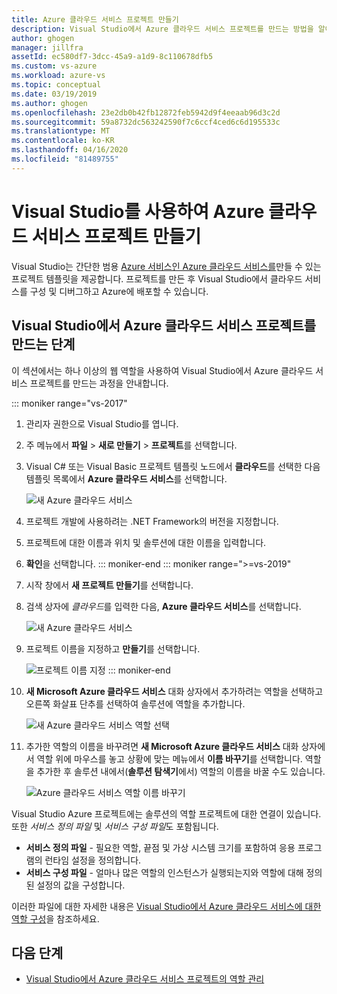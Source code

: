 ```yaml
---
title: Azure 클라우드 서비스 프로젝트 만들기
description: Visual Studio에서 Azure 클라우드 서비스 프로젝트를 만드는 방법을 알아봅니다.
author: ghogen
manager: jillfra
assetId: ec580df7-3dcc-45a9-a1d9-8c110678dfb5
ms.custom: vs-azure
ms.workload: azure-vs
ms.topic: conceptual
ms.date: 03/19/2019
ms.author: ghogen
ms.openlocfilehash: 23e2db0b42fb12872feb5942d9f4eeaab96d3c2d
ms.sourcegitcommit: 59a8732dc563242590f7c6ccf4ced6c6d195533c
ms.translationtype: MT
ms.contentlocale: ko-KR
ms.lasthandoff: 04/16/2020
ms.locfileid: "81489755"
---
```

# <a name="create-an-azure-cloud-service-project-with-visual-studio"></a>Visual Studio를 사용하여 Azure 클라우드 서비스 프로젝트 만들기

Visual Studio는 간단한 범용 [Azure 서비스인 Azure 클라우드 서비스를](/azure/cloud-services/cloud-services-choose-me)만들 수 있는 프로젝트 템플릿을 제공합니다. 프로젝트를 만든 후 Visual Studio에서 클라우드 서비스를 구성 및 디버그하고 Azure에 배포할 수 있습니다.

## <a name="steps-to-create-an-azure-cloud-service-project-in-visual-studio"></a>Visual Studio에서 Azure 클라우드 서비스 프로젝트를 만드는 단계
이 섹션에서는 하나 이상의 웹 역할을 사용하여 Visual Studio에서 Azure 클라우드 서비스 프로젝트를 만드는 과정을 안내합니다.

::: moniker range="vs-2017"
1. 관리자 권한으로 Visual Studio를 엽니다.

1. 주 메뉴에서 **파일** > **새로 만들기** > **프로젝트**를 선택합니다.

1. Visual C# 또는 Visual Basic 프로젝트 템플릿 노드에서 **클라우드**를 선택한 다음 템플릿 목록에서 **Azure 클라우드 서비스**를 선택합니다.

    ![새 Azure 클라우드 서비스](./media/vs-azure-tools-azure-project-create/new-project-wizard-for-cloud-service.png)

1. 프로젝트 개발에 사용하려는 .NET Framework의 버전을 지정합니다.

1. 프로젝트에 대한 이름과 위치 및 솔루션에 대한 이름을 입력합니다.

1. **확인**을 선택합니다.
::: moniker-end
::: moniker range=">=vs-2019"
1. 시작 창에서 **새 프로젝트 만들기**를 선택합니다.

1. 검색 상자에 *클라우드*를 입력한 다음, **Azure 클라우드 서비스**를 선택합니다.

   ![새 Azure 클라우드 서비스](./media/vs-azure-tools-azure-project-create/vs-2019/new-project-cloud-service.png)

1. 프로젝트 이름을 지정하고 **만들기**를 선택합니다.

   ![프로젝트 이름 지정](./media/vs-azure-tools-azure-project-create/vs-2019/new-project-cloud-service-2.png)
::: moniker-end

1. **새 Microsoft Azure 클라우드 서비스** 대화 상자에서 추가하려는 역할을 선택하고 오른쪽 화살표 단추를 선택하여 솔루션에 역할을 추가합니다.

    ![새 Azure 클라우드 서비스 역할 선택](./media/vs-azure-tools-azure-project-create/new-cloud-service.png)

1. 추가한 역할의 이름을 바꾸려면 **새 Microsoft Azure 클라우드 서비스** 대화 상자에서 역할 위에 마우스를 놓고 상황에 맞는 메뉴에서 **이름 바꾸기**를 선택합니다. 역할을 추가한 후 솔루션 내에서(**솔루션 탐색기**에서) 역할의 이름을 바꿀 수도 있습니다.

    ![Azure 클라우드 서비스 역할 이름 바꾸기](./media/vs-azure-tools-azure-project-create/new-cloud-service-rename.png)

Visual Studio Azure 프로젝트에는 솔루션의 역할 프로젝트에 대한 연결이 있습니다. 또한 *서비스 정의 파일* 및 *서비스 구성 파일*도 포함됩니다.

- **서비스 정의 파일** - 필요한 역할, 끝점 및 가상 시스템 크기를 포함하여 응용 프로그램의 런타임 설정을 정의합니다.
- **서비스 구성 파일** - 얼마나 많은 역할의 인스턴스가 실행되는지와 역할에 대해 정의된 설정의 값을 구성합니다.

이러한 파일에 대한 자세한 내용은 [Visual Studio에서 Azure 클라우드 서비스에 대한 역할 구성](vs-azure-tools-configure-roles-for-cloud-service.md)을 참조하세요.

## <a name="next-steps"></a>다음 단계
- [Visual Studio에서 Azure 클라우드 서비스 프로젝트의 역할 관리](./vs-azure-tools-cloud-service-project-managing-roles.md)
